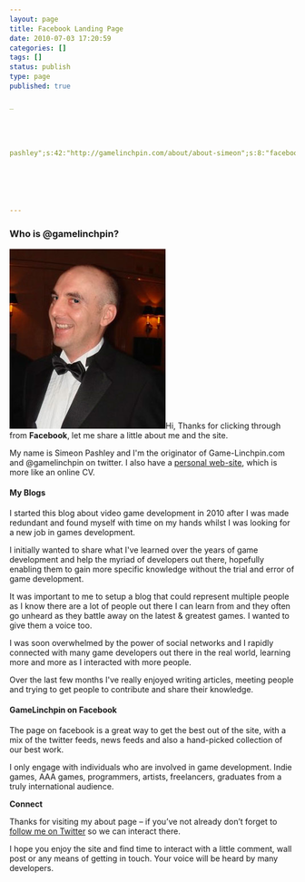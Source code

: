 ```yaml
---
layout: page
title: Facebook Landing Page
date: 2010-07-03 17:20:59
categories: []
tags: []
status: publish
type: page
published: true

_




pashley";s:42:"http://gamelinchpin.com/about/about-simeon";s:8:"facebook";s:58:"http://www.facebook.com/pages/gamelinchpin/133379313340885";s:7:"twitter";s:31:"http://twitter.com/gamelinchpin";}s:4:"time";i:1422784191;}





---
```

### Who is @gamelinchpin?

![](assets/SimeonAtBafta.jpg "Simeon At Game Bafta")Hi, Thanks for
clicking through from **Facebook**, let me share a little about me and
the site.

My name is Simeon Pashley and I'm the originator of Game-Linchpin.com
and @gamelinchpin on twitter. I also have a [personal
web-site](http://www.pashley.org), which is more like an online CV.

#### My Blogs

I started this blog about video game development in 2010 after I was
made redundant and found myself with time on my hands whilst I was
looking for a new job in games development.

I initially wanted to share what I've learned over the years of game
development and help the myriad of developers out there, hopefully
enabling them to gain more specific knowledge without the trial and
error of game development.

It was important to me to setup a blog that could represent multiple
people as I know there are a lot of people out there I can learn from
and they often go unheard as they battle away on the latest & greatest
games. I wanted to give them a voice too.

I was soon overwhelmed by the power of social networks and I rapidly
connected with many game developers out there in the real world,
learning more and more as I interacted with more people.

Over the last few months I've really enjoyed writing articles, meeting
people and trying to get people to contribute and share their knowledge.

#### GameLinchpin on Facebook

The page on facebook is a great way to get the best out of the site,
with a mix of the twitter feeds, news feeds and also a hand-picked
collection of our best work.

I only engage with individuals who are involved in game development.
Indie games, AAA games, programmers, artists, freelancers, graduates
from a truly international audience.

**Connect**

Thanks for visiting my about page – if you’ve not already don’t forget
to [follow me on Twitter](http://twitter.com/gamelinchpin) so we can interact there.

I hope you enjoy the site and find time to interact with a little
comment, wall post or any means of getting in touch. Your voice will be
heard by many developers.
